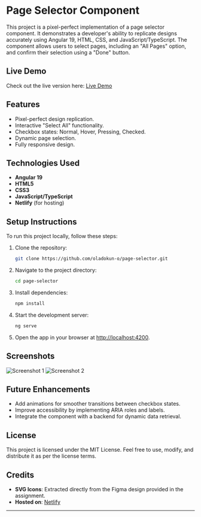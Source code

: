 # Page Selector Component

This project is a pixel-perfect implementation of a page selector component. It demonstrates a developer's ability to replicate designs accurately using Angular 19, HTML, CSS, and JavaScript/TypeScript. The component allows users to select pages, including an "All Pages" option, and confirm their selection using a "Done" button.

## Live Demo

Check out the live version here: [Live Demo](https://page-selector-component.netlify.app/)

## Features

- Pixel-perfect design replication.
- Interactive "Select All" functionality.
- Checkbox states: Normal, Hover, Pressing, Checked.
- Dynamic page selection.
- Fully responsive design.

## Technologies Used

- **Angular 19**
- **HTML5**
- **CSS3**
- **JavaScript/TypeScript**
- **Netlify** (for hosting)

## Setup Instructions

To run this project locally, follow these steps:

1. Clone the repository:

   ```bash
   git clone https://github.com/oladokun-o/page-selector.git
   ```

2. Navigate to the project directory:

   ```bash
   cd page-selector
   ```

3. Install dependencies:

   ```bash
   npm install
   ```

4. Start the development server:

   ```bash
   ng serve
   ```

5. Open the app in your browser at [http://localhost:4200](http://localhost:4200).

## Screenshots

![Screenshot 1](https://page-selector-component.netlify.app/assets/images/image-1.png)
![Screenshot 2](https://page-selector-component.netlify.app/assets/images/image-2.png)

## Future Enhancements

- Add animations for smoother transitions between checkbox states.
- Improve accessibility by implementing ARIA roles and labels.
- Integrate the component with a backend for dynamic data retrieval.

## License

This project is licensed under the MIT License. Feel free to use, modify, and distribute it as per the license terms.

## Credits

- **SVG Icons**: Extracted directly from the Figma design provided in the assignment.
- **Hosted on**: [Netlify](https://netlify.com)

---
